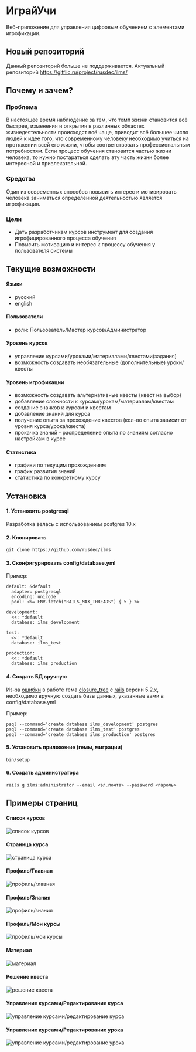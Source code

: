 # ИграйУчи

Веб-приложение для управления цифровым обучением с элементами игрофикации.

## Новый репозиторий

Данный репозиторий больше не поддерживается.
Актуальный репозиторий https://gitflic.ru/project/rusdec/ilms/

## Почему и зачем?

### Проблема
В настоящее время наблюдение за тем, что темп жизни становится всё быстрее, изменения и открытия в различных областях жизнедеятельности происходят всё чаще, приводит всё большее число людей к идее того, что современному человеку необходимо учиться на протяжении всей его жизни, чтобы соответствовать профессиональным потребностям.
Если процесс обучения становится частью жизни человека, то нужно постараться сделать эту часть жизни более интересной и привлекательной.
### Средства
Один из современных способов повысить интерес и мотивировать человека заниматься определённой деятельностью является игрофикация.
### Цели
- Дать разработчикам курсов инструмент для создания игрофицированного процесса обучения
- Повысить мотивацию и интерес к процессу обучения у пользователя системы

## Текущие возможности
#### Языки
- русский
- english

#### Пользователи
- роли: Пользователь/Мастер курсов/Администратор

#### Уровень курсов
- управление курсами/уроками/материалами/квестами(задания)
- возможность создавать необязательные (дополнительные) уроки/квесты

#### Уровень игрофикации
- возможность создавать альтернативные квесты (квест на выбор)
- добавление сложности к курсам/урокам/материалам/квестам
- создание значков к курсам и квестам
- добавление знаний для курса
- получение опыта за прохождение квестов (кол-во опыта зависит от уровня курса/урока/квеста)
- прокачка знаний - распределение опыта по знаниям согласно настройкам в курсе

#### Статистика
- графики по текущим прохождениям
- график развития знаний
- статистика по конкретному курсу

## Установка

#### 1. Установить postgresql
Разработка велась с использованием postgres 10.x

#### 2. Клонировать
```
git clone https://github.com/rusdec/ilms
```

#### 3. Сконфигурировать config/database.yml
Пример:

```
default: &default
  adapter: postgresql
  encoding: unicode
  pool: <%= ENV.fetch("RAILS_MAX_THREADS") { 5 } %>

development:
  <<: *default
  database: ilms_development

test:
  <<: *default
  database: ilms_test

production:
  <<: *default
  database: ilms_production
```
#### 4. Создать БД вручную
Из-за [ошибки](https://github.com/pushtype/push_type/issues/47) в работе гема [closure_tree](https://github.com/ClosureTree/closure_tree) с [rails](https://github.com/rails/rails) версии 5.2.x, необходимо вручную создать базы данных, указанные вами в config/database.yml

Пример:

```
psql --command='create database ilms_development' postgres
psql --command='create database ilms_test' postgres
psql --command='create database ilms_production' postgres

```

#### 5. Установить приложение (гемы, миграции)
```
bin/setup

```

#### 6. Создать администратора
```
rails g ilms:administrator --email <эл.почта> --password <пароль>
```

## Примеры страниц

#### Список курсов
![список курсов](https://image.ibb.co/gZb96p/courses.png)

#### Страница курса
![страница курса](https://image.ibb.co/b0G96p/course.png)

#### Профиль/Главная
![профиль/главная](https://image.ibb.co/grK7sU/profile_profile.png)

#### Профиль/Знания
![профиль/знания](https://image.ibb.co/krDdz9/profile_knowledges.png)

#### Профиль/Мои курсы
![профиль/мои курсы](https://image.ibb.co/kxchRp/profile_courses.png)

#### Материал
![материал](https://image.ibb.co/mg1jNU/material.png)

#### Решение квеста
![решение квеста](https://image.ibb.co/m2arK9/quest_solution.png)

#### Управление курсами/Редактирование курса
![управление курсами/редактирование курса](https://image.ibb.co/c2vmmp/course_master_edit_course.png)

#### Управление курсами/Редактирование урока
![управление курсами/редактирование урока](https://image.ibb.co/hh0K6p/course_master_edit_lesson.png)
